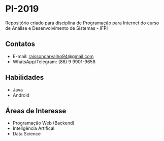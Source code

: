 # PI-2019

Repositório criado para disciplina de Programação para Internet do curso de Análise e Desenvolvimento de Sistemas - IFPI

## Contatos
- E-mail: raissoncarvalho94@gmail.com
- WhatsApp/Telegram: (86) 9 9901-9658

## Habilidades
- Java
- Android

## Áreas de Interesse
- Programação Web (Backend)
- Inteligência Artifical
- Data Science

